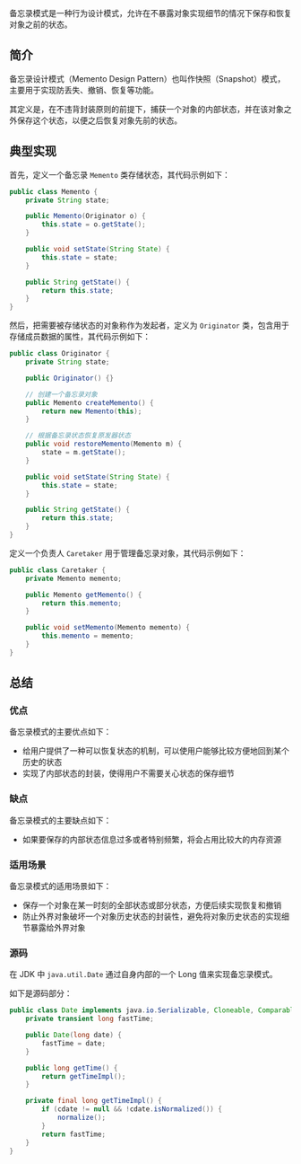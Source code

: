 
备忘录模式是一种行为设计模式，允许在不暴露对象实现细节的情况下保存和恢复对象之前的状态。

<!--more-->

## 简介

备忘录设计模式（Memento Design Pattern）也叫作快照（Snapshot）模式，主要用于实现防丢失、撤销、恢复等功能。

其定义是，在不违背封装原则的前提下，捕获一个对象的内部状态，并在该对象之外保存这个状态，以便之后恢复对象先前的状态。

## 典型实现

首先，定义一个备忘录 `Memento` 类存储状态，其代码示例如下：

```java
public class Memento {
    private String state;

    public Memento(Originator o) {
        this.state = o.getState();
    }

    public void setState(String State) {
        this.state = state;
    }

    public String getState() {
        return this.state;
    }
}
```

然后，把需要被存储状态的对象称作为发起者，定义为 `Originator` 类，包含用于存储成员数据的属性，其代码示例如下：

```java
public class Originator {
    private String state;

    public Originator() {}

    // 创建一个备忘录对象
    public Memento createMemento() {
        return new Memento(this);
    }

    // 根据备忘录状态恢复原发器状态
    public void restoreMemento(Memento m) {
        state = m.getState();
    }

    public void setState(String State) {
        this.state = state;
    }

    public String getState() {
        return this.state;
    }
}
```

定义一个负责人 `Caretaker` 用于管理备忘录对象，其代码示例如下：

```java
public class Caretaker {
    private Memento memento;

    public Memento getMemento() {
        return this.memento;
    }

    public void setMemento(Memento memento) {
        this.memento = memento;
    }
}
```

## 总结

### 优点

备忘录模式的主要优点如下：

- 给用户提供了一种可以恢复状态的机制，可以使用户能够比较方便地回到某个历史的状态
- 实现了内部状态的封装，使得用户不需要关心状态的保存细节

### 缺点

备忘录模式的主要缺点如下：

- 如果要保存的内部状态信息过多或者特别频繁，将会占用比较大的内存资源

### 适用场景

备忘录模式的适用场景如下：

- 保存一个对象在某一时刻的全部状态或部分状态，方便后续实现恢复和撤销
- 防止外界对象破坏一个对象历史状态的封装性，避免将对象历史状态的实现细节暴露给外界对象

### 源码

在 JDK 中 `java.util.Date` 通过自身内部的一个 Long 值来实现备忘录模式。

如下是源码部分：

```java
public class Date implements java.io.Serializable, Cloneable, Comparable<Date> {
    private transient long fastTime;

    public Date(long date) {
        fastTime = date;
    }

    public long getTime() {
        return getTimeImpl();
    }

    private final long getTimeImpl() {
        if (cdate != null && !cdate.isNormalized()) {
            normalize();
        }
        return fastTime;
    }
}
```

